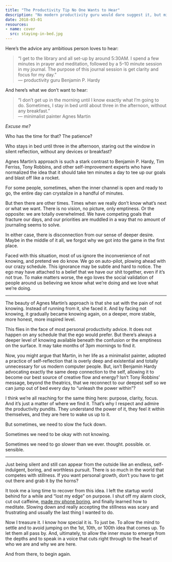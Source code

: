 ```yaml
---
title: "The Productivity Tip No One Wants to Hear"
description: "No modern productivity guru would dare suggest it, but minimalist painter Agnes Martin got into creative flow by stare at the wall for a few hours."
date: 2018-03-01
resources:
- name: cover
  src: staying-in-bed.jpg
---
```


Here’s the advice any ambitious person loves to hear:

> “I get to the library and all set-up by around 5:30AM. I spend a few minutes in prayer and meditation, followed by a 5–10 minute session in my journal. The purpose of this journal session is get clarity and focus for my day.”<br />
> — productivity guru Benjamin P. Hardy

And here’s what we don’t want to hear:

> “I don’t get up in the morning until I know exactly what I’m going to do. Sometimes, I stay in bed until about three in the afternoon, without any breakfast.”<br />
> — minimalist painter Agnes Martin

_Excuse me?_

Who has the time for that? The patience?

Who stays in bed until three in the afternoon, staring out the window in silent reflection, without any devices or breakfast?

Agnes Martin’s approach is such a stark contrast to Benjamin P. Hardy, Tim Ferriss, Tony Robbins, and other self-improvement experts who have normalized the idea that it should take ten minutes a day to tee up our goals and blast off like a rocket.

For some people, sometimes, when the inner channel is open and ready to go, the entire day can crystalize in a handful of minutes.

But then there are other times. Times when we really don’t know what’s next or what we want. There is no vision, no picture, only emptiness. Or the opposite: we are totally overwhelmed. We have competing goals that fracture our days, and our priorities are muddled in a way that no amount of journaling seems to solve.

In either case, there is disconnection from our sense of deeper desire. Maybe in the middle of it all, we forgot why we got into the game in the first place.

Faced with this situation, most of us ignore the inconvenience of not knowing, and pretend we do know. We go on auto-pilot, plowing ahead with our crazy schedule. This ignorance may be subtle and hard to notice. The ego may have attached to a belief that we have our shit together, even if it’s not true. To make matters worse, the ego loves the social validation of people around us believing we know what we’re doing and we love what we’re doing.

----

The beauty of Agnes Martin’s approach is that she sat with the pain of not knowing. Instead of running from it, she faced it. And by facing not knowing, it gradually became knowing again, on a deeper, more stable, more honest, more inspired level.

This flies in the face of most personal productivity advice. It does not happen on any schedule that the ego would prefer. But there’s always a deeper level of knowing available beneath the confusion or the emptiness on the surface. It may take months of 3pm mornings to find it.

Now, you might argue that Martin, in her life as a minimalist painter, adopted a practice of self-reflection that is overly deep and existential and totally unnecessary for us modern computer people. But, isn’t Benjamin Hardy advocating exactly the same deep connection to the self, allowing it to become our best source of creative flow and energy? Isn’t Tony Robbins’ message, beyond the theatrics, that we reconnect to our deepest self so we can jump out of bed every day to “unleash the power within”?

I think we’re all reaching for the same thing here: purpose, clarity, focus. And it’s just a matter of where we find it. That’s why I respect and admire the productivity pundits. They understand the power of it, they feel it within themselves, and they are here to wake us up to it.

But sometimes, we need to slow the fuck down.

Sometimes we need to be okay with not knowing.

Sometimes we need to go slower than we ever. thought. possible. or. sensible.

----

Just being silent and still can appear from the outside like an endless, self-indulgent, boring, and worthless pursuit. There is so much in the world that competes with stillness. If you want personal growth, don’t you have to get out there and grab it by the horns?

It took me a long time to recover from this idea. I left the startup world behind for a while and “lost my edge” on purpose. I shut off my alarm clock, cut out caffeine, [made my phone boring](https://medium.com/@tashian/make-your-iphone-boring-af-e358df9d7b4b), and finally learned how to meditate. Slowing down and really accepting the stillness was scary and frustrating and usually the last thing I wanted to do.

Now I treasure it. I know how special it is. To just be. To allow the mind to settle and to avoid jumping on the 1st, 10th, or 100th idea that comes up. To let them all pass by. And, ultimately, to allow the inner muse to emerge from the depths and to speak in a voice that cuts right through to the heart of who we are and why we are here.

And from there, to begin again.
